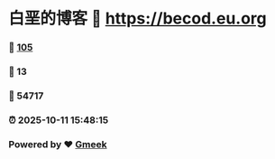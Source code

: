 # 白垩的博客 :link: https://becod.eu.org 
### :page_facing_up: [105](https://becod.eu.org/tag.html) 
### :speech_balloon: 13 
### :hibiscus: 54717 
### :alarm_clock: 2025-10-11 15:48:15 
### Powered by :heart: [Gmeek](https://github.com/Meekdai/Gmeek)
